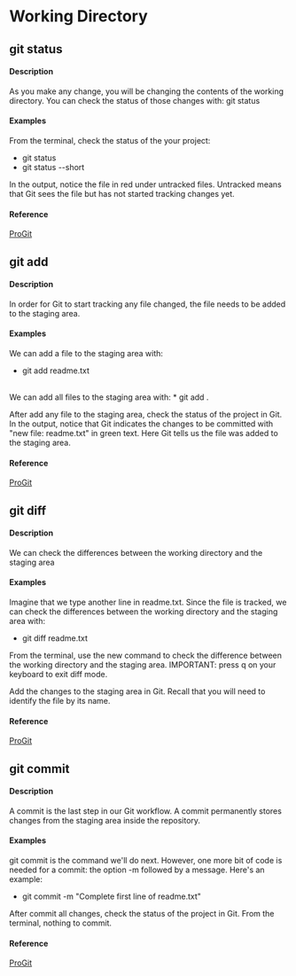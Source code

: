 # Working Directory

## git status

#### Description
As you make any change, you will be changing the contents of the working directory. You can check the status of those changes with:
git status

#### Examples
From the terminal, check the status of the your project:
* git status
* git status --short

In the output, notice the file in red under untracked files. Untracked means that Git sees the file but has not started tracking changes yet.

#### Reference
[ProGit](https://git-scm.com/docs/git-status)


## git add

#### Description
In order for Git to start tracking any file changed, the file needs to be added to the staging area.

#### Examples
We can add a file to the staging area with:
* git add readme.txt
<br />
We can add all files to the staging area with:
* git add .

After add any file to the staging area, check the status of the project in Git.
In the output, notice that Git indicates the changes to be committed with "new file: readme.txt" in green text. Here Git tells us the file was added to the staging area.

#### Reference
[ProGit](https://git-scm.com/docs/git-add)

## git diff

#### Description
We can check the differences between the working directory and the staging area

#### Examples
Imagine that we type another line in readme.txt. Since the file is tracked, we can check the differences between the working directory and the staging area with:
* git diff readme.txt

From the terminal, use the new command to check the difference between the working directory and the staging area.
IMPORTANT: press q on your keyboard to exit diff mode.

Add the changes to the staging area in Git. Recall that you will need to identify the file by its name.

#### Reference
[ProGit](https://git-scm.com/docs/git-diff)

## git commit

#### Description
A commit is the last step in our Git workflow. A commit permanently stores changes from the staging area inside the repository.

#### Examples
git commit is the command we'll do next. However, one more bit of code is needed for a commit: the option -m followed by a message. Here's an example:
* git commit -m "Complete first line of readme.txt"

After commit all changes, check the status of the project in Git. From the terminal, nothing to commit.

#### Reference
[ProGit](https://git-scm.com/docs/git-commit)